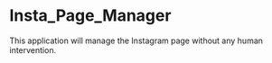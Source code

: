 # Insta_Page_Manager
This application will manage the Instagram page without any human intervention. 
